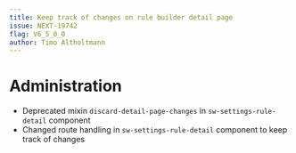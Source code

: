 ```yaml
---
title: Keep track of changes on rule builder detail page
issue: NEXT-19742
flag: V6_5_0_0
author: Timo Altholtmann
---
```

# Administration
* Deprecated mixin `discard-detail-page-changes` in `sw-settings-rule-detail` component
* Changed route handling in `sw-settings-rule-detail` component to keep track of changes
